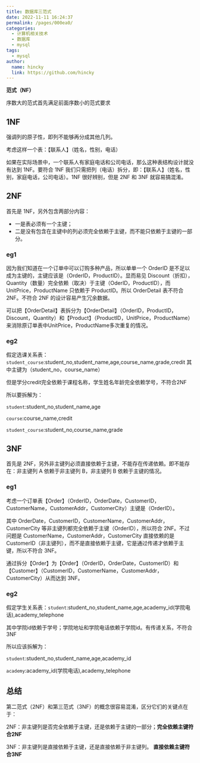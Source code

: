 ```yaml
---
title: 数据库三范式
date: 2022-11-11 16:24:37
permalink: /pages/000ea0/
categories:
  - 计算机相关技术
  - 数据库
  - mysql
tags:
  - mysql
author: 
  name: hincky
  link: https://github.com/hincky
---
```


**范式（NF）**

序数大的范式首先满足前面序数小的范式要求

## 1NF

强调列的原子性，即列不能够再分成其他几列。

考虑这样一个表：【联系人】（姓名，性别，电话）

如果在实际场景中，一个联系人有家庭电话和公司电话，那么这种表结构设计就没有达到 1NF。要符合 1NF 我们只需把列（电话）拆分，即：【联系人】（姓名，性别，家庭电话，公司电话）。1NF 很好辨别，但是 2NF 和 3NF 就容易搞混淆。

## 2NF

首先是 1NF，另外包含两部分内容：
- 一是表必须有一个主键；
- 二是没有包含在主键中的列必须完全依赖于主键，而不能只依赖于主键的一部分。

### eg1
因为我们知道在一个订单中可以订购多种产品，所以单单一个 OrderID 是不足以成为主键的，主键应该是（OrderID，ProductID）。显而易见 Discount（折扣），Quantity（数量）完全依赖（取决）于主键（OderID，ProductID），而 UnitPrice，ProductName 只依赖于 ProductID。所以 OrderDetail 表不符合 2NF。不符合 2NF 的设计容易产生冗余数据。

可以把【OrderDetail】表拆分为【OrderDetail】（OrderID，ProductID，Discount，Quantity）和【Product】（ProductID，UnitPrice，ProductName）来消除原订单表中UnitPrice，ProductName多次重复的情况。

### eg2

假定选课关系表：`student_course`:student_no,student_name,age,course_name,grade,credit
其中主键为（student_no，course_name）

但是学分credit完全依赖于课程名称，学生姓名年龄完全依赖学号，不符合2NF

所以要拆解为：

`student`:student_no,student_name,age

`course`:course_name,credit

`student_course`:student_no,course_name,grade

## 3NF

首先是 2NF，另外非主键列必须直接依赖于主键，不能存在传递依赖。即不能存在：非主键列 A 依赖于非主键列 B，非主键列 B 依赖于主键的情况。

### eg1

考虑一个订单表【Order】（OrderID，OrderDate，CustomerID，CustomerName，CustomerAddr，CustomerCity）主键是（OrderID）。

其中 OrderDate，CustomerID，CustomerName，CustomerAddr，CustomerCity 等非主键列都完全依赖于主键（OrderID），所以符合 2NF。不过问题是 CustomerName，CustomerAddr，CustomerCity 直接依赖的是 CustomerID（非主键列），而不是直接依赖于主键，它是通过传递才依赖于主键，所以不符合 3NF。

通过拆分【Order】为【Order】（OrderID，OrderDate，CustomerID）和【Customer】（CustomerID，CustomerName，CustomerAddr，CustomerCity）从而达到 3NF。

### eg2

假定学生关系表：`student`:student_no,student_name,age,academy_id(学院电话),academy_telephone

其中学院id依赖于学号；学院地址和学院电话依赖于学院id。有传递关系，不符合3NF

所以应该拆解为：

`student`:student_no,student_name,age,academy_id

`academy`:academy_id(学院电话),academy_telephone

## 总结

第二范式（2NF）和第三范式（3NF）的概念很容易混淆，区分它们的关键点在于：

2NF：非主键列是否完全依赖于主键，还是依赖于主键的一部分；**完全依赖主键符合2NF**

3NF：非主键列是直接依赖于主键，还是直接依赖于非主键列。 **直接依赖主键符合3NF**
